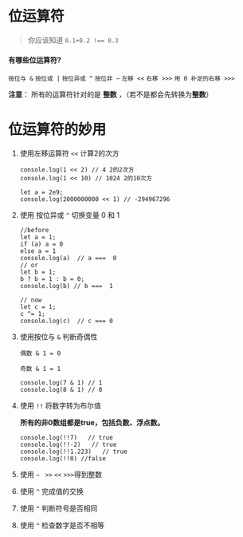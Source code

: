 # 位运算符

> 你应该知道 `0.1+0.2 !== 0.3`

#### 有哪些位运算符?

`按位与 &` `按位或 |`  `按位异或 ^`  `按位非 ~`  `左移 <<`  `右移 >>>`  `用 0 补足的右移 >>>`  

**注意**： 所有的运算符针对的是 **整数** ，（若不是都会先转换为**整数**）



# 位运算符的妙用

1. 使用左移运算符 `<<` 计算2的次方

   ```
   console.log(1 << 2) // 4 2的2次方
   console.log(1 << 10) // 1024 2的10次方

   let a = 2e9;
   console.log(2000000000 << 1) // -294967296
   ```

2. 使用 按位异或 `^` 切换变量 0 和 1

   ```
   //before
   let a = 1;
   if (a) a = 0
   else a = 1
   console.log(a)  // a ===  0
   // or 
   let b = 1;
   b ? b = 1 : b = 0;
   console.log(b) // b ===  1

   // now 
   let c = 1;
   c ^= 1;
   console.log(c)  // c === 0
   ```

3. 使用按位与 `&` 判断奇偶性

   `偶数 & 1 = 0 `

   `奇数 & 1 = 1` 

   ```
   console.log(7 & 1) // 1 
   console.log(8 & 1) // 0
   ```

4. 使用 `!!` 将数字转为布尔值

   **所有的非0数组都是true，包括负数、浮点数。**

   ```
   console.log(!!7)   // true
   console.log(!!-2)   // true
   console.log(!!1.223)   // true
   console.log(!!0) //false
   ```

5. 使用 `~` ` >>` `<<` `>>>`得到整数

6. 使用 `^` 完成值的交换

7. 使用 `^` 判断符号是否相同

8. 使用 `^` 检查数字是否不相等

